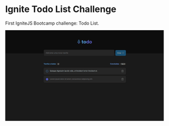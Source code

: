 # Ignite Todo List Challenge

First IgniteJS Bootcamp challenge: Todo List.

![Desktop screenshot](./.screenshots/screenshot_desktop.png)
